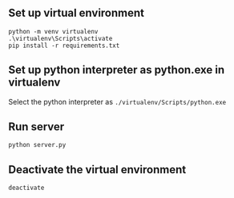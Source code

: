 ## Set up virtual environment
```
python -m venv virtualenv  
.\virtualenv\Scripts\activate  
pip install -r requirements.txt  
```

## Set up python interpreter as python.exe in virtualenv
Select the python interpreter as ```./virtualenv/Scripts/python.exe```  

## Run server
```python server.py```  

## Deactivate the virtual environment
```deactivate```  
